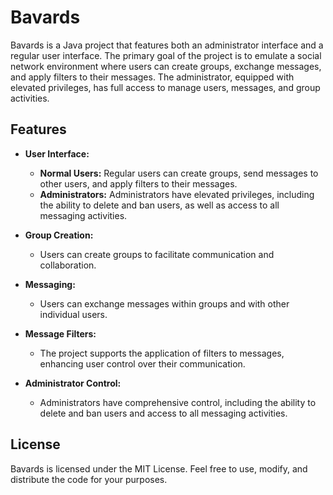 # Bavards

Bavards is a Java project that features both an administrator interface and a regular user interface. The primary goal of the project is to emulate a social network environment where users can create groups, exchange messages, and apply filters to their messages. The administrator, equipped with elevated privileges, has full access to manage users, messages, and group activities.

## Features

- **User Interface:**
  - **Normal Users:** Regular users can create groups, send messages to other users, and apply filters to their messages.
  - **Administrators:** Administrators have elevated privileges, including the ability to delete and ban users, as well as access to all messaging activities.

- **Group Creation:**
  - Users can create groups to facilitate communication and collaboration.

- **Messaging:**
  - Users can exchange messages within groups and with other individual users.

- **Message Filters:**
  - The project supports the application of filters to messages, enhancing user control over their communication.

- **Administrator Control:**
  - Administrators have comprehensive control, including the ability to delete and ban users and access to all messaging activities.


## License

Bavards is licensed under the MIT License. Feel free to use, modify, and distribute the code for your purposes.

